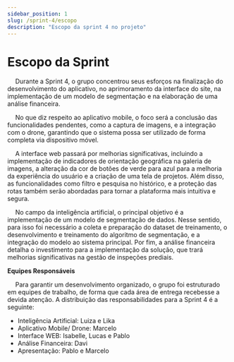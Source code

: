 ```yaml
---
sidebar_position: 1
slug: /sprint-4/escopo
description: "Escopo da sprint 4 no projeto"
---
```


# Escopo da Sprint

&emsp; Durante a Sprint 4, o grupo concentrou seus esforços na finalização do desenvolvimento do aplicativo, no aprimoramento da  interface do site, na implementação de um modelo de segmentação e na elaboração de uma análise financeira. 

&emsp; No que diz respeito ao aplicativo mobile, o foco será a conclusão das funcionalidades pendentes, como a captura de imagens, e a integração com o drone, garantindo que o sistema possa ser utilizado de forma completa via dispositivo móvel.

&emsp; A interface web passará por melhorias significativas, incluindo a implementação de indicadores de orientação geográfica na galeria de imagens, a alteração da cor de botões de verde para azul para a melhoria da experiência do usuário  e a criação de uma tela de projetos. Além disso, as funcionalidades como filtro e pesquisa no histórico, e a proteção das rotas também serão abordadas para tornar a plataforma mais intuitiva e segura. 

&emsp; No campo da inteligência artificial, o principal objetivo é a implementação de um modelo de segmentação de dados. Nesse sentido, para isso foi necessário a coleta e preparação do dataset de treinamento, o desenvolvimento e treinamento do algoritmo de segmentação, e a integração do modelo ao sistema principal. Por fim, a análise financeira detalha o investimento para a implementação da solução, que trará melhorias significativas na gestão de inspeções prediais. 

**Equipes Responsáveis** 

&emsp; Para garantir um desenvolvimento organizado, o grupo foi estruturado em equipes de trabalho, de forma que cada área de entrega recebesse a devida atenção. A distribuição das responsabilidades para a Sprint 4 é a seguinte: 

* Inteligência Artificial: Luiza e Lika  
* Aplicativo Mobile/ Drone: Marcelo  
* Interface WEB: Isabelle, Lucas e Pablo
* Análise Financeira: Davi   
* Apresentação: Pablo e Marcelo 